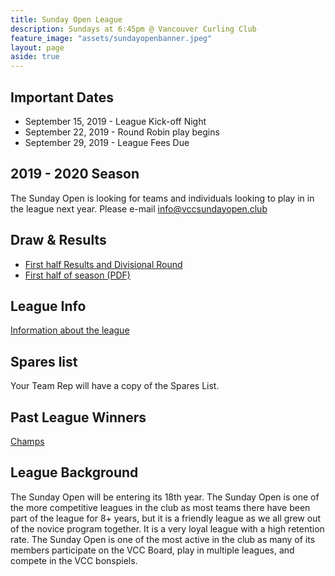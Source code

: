 ```yaml
---
title: Sunday Open League
description: Sundays at 6:45pm @ Vancouver Curling Club
feature_image: "assets/sundayopenbanner.jpeg"
layout: page
aside: true
---
```


## Important Dates
* September 15, 2019 - League Kick-off Night
* September 22, 2019 - Round Robin play begins
* September 29, 2019 - League Fees Due

## 2019 - 2020 Season
The Sunday Open is looking for teams and individuals looking to play in in the league next year. Please e-mail [info@vccsundayopen.club](mailto:info@vccsundayopen.club)

## Draw & Results
* [First half Results and Divisional Round](assets/sunday_open_divisional_2020.pdf)
* [First half of season (PDF)](assets/SUNDAY_LEAGUE_DRAW_2019_2020.pdf)

## League Info
[Information about the league](leagueinfo.html)

## Spares list
Your Team Rep will have a copy of the Spares List.

## Past League Winners
[Champs](pastchamps.html)

## League Background

The Sunday Open will be entering its 18th year. The Sunday Open is one
of the more competitive leagues in the club as most teams there have
been part of the league for 8+ years, but it is a friendly league as
we all grew out of the novice program together. It is a very loyal
league with a high retention rate. The Sunday Open is one of the most
active in the club as many of its members participate on the VCC
Board, play in multiple leagues, and compete in the VCC bonspiels.
